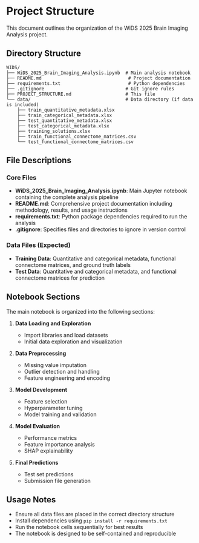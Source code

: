 # Project Structure

This document outlines the organization of the WiDS 2025 Brain Imaging Analysis project.

## Directory Structure

```
WIDS/
├── WiDS_2025_Brain_Imaging_Analysis.ipynb  # Main analysis notebook
├── README.md                                # Project documentation
├── requirements.txt                         # Python dependencies
├── .gitignore                              # Git ignore rules
├── PROJECT_STRUCTURE.md                    # This file
└── data/                                   # Data directory (if data is included)
    ├── train_quantitative_metadata.xlsx
    ├── train_categorical_metadata.xlsx
    ├── test_quantitative_metadata.xlsx
    ├── test_categorical_metadata.xlsx
    ├── training_solutions.xlsx
    ├── train_functional_connectome_matrices.csv
    └── test_functional_connectome_matrices.csv
```

## File Descriptions

### Core Files
- **WiDS_2025_Brain_Imaging_Analysis.ipynb**: Main Jupyter notebook containing the complete analysis pipeline
- **README.md**: Comprehensive project documentation including methodology, results, and usage instructions
- **requirements.txt**: Python package dependencies required to run the analysis
- **.gitignore**: Specifies files and directories to ignore in version control

### Data Files (Expected)
- **Training Data**: Quantitative and categorical metadata, functional connectome matrices, and ground truth labels
- **Test Data**: Quantitative and categorical metadata, and functional connectome matrices for prediction

## Notebook Sections

The main notebook is organized into the following sections:

1. **Data Loading and Exploration**
   - Import libraries and load datasets
   - Initial data exploration and visualization

2. **Data Preprocessing**
   - Missing value imputation
   - Outlier detection and handling
   - Feature engineering and encoding

3. **Model Development**
   - Feature selection
   - Hyperparameter tuning
   - Model training and validation

4. **Model Evaluation**
   - Performance metrics
   - Feature importance analysis
   - SHAP explainability

5. **Final Predictions**
   - Test set predictions
   - Submission file generation

## Usage Notes

- Ensure all data files are placed in the correct directory structure
- Install dependencies using `pip install -r requirements.txt`
- Run the notebook cells sequentially for best results
- The notebook is designed to be self-contained and reproducible

